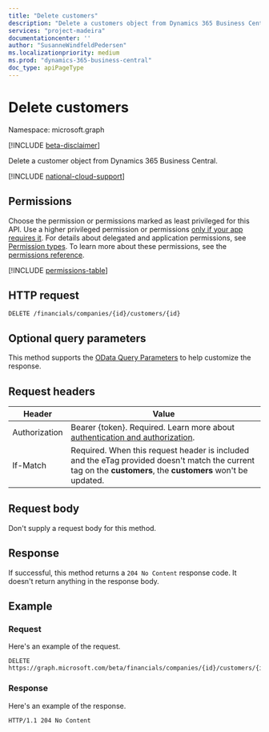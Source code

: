 ```yaml
---
title: "Delete customers" 
description: "Delete a customers object from Dynamics 365 Business Central."
services: "project-madeira"
documentationcenter: ''
author: "SusanneWindfeldPedersen"
ms.localizationpriority: medium
ms.prod: "dynamics-365-business-central"
doc_type: apiPageType
---
```


# Delete customers

Namespace: microsoft.graph

[!INCLUDE [beta-disclaimer](../../includes/beta-disclaimer.md)]

Delete a customer object from Dynamics 365 Business Central.

[!INCLUDE [national-cloud-support](../../includes/global-only.md)]

## Permissions
Choose the permission or permissions marked as least privileged for this API. Use a higher privileged permission or permissions [only if your app requires it](/graph/permissions-overview#best-practices-for-using-microsoft-graph-permissions). For details about delegated and application permissions, see [Permission types](/graph/permissions-overview#permission-types). To learn more about these permissions, see the [permissions reference](/graph/permissions-reference).

<!-- { "blockType": "permissions", "name": "dynamics_customer_delete" } -->
[!INCLUDE [permissions-table](../includes/permissions/dynamics-customer-delete-permissions.md)]

## HTTP request
```
DELETE /financials/companies/{id}/customers/{id}
```

## Optional query parameters
This method supports the [OData Query Parameters](/graph/query-parameters) to help customize the response.

## Request headers
|Header         |Value                     |
|---------------|--------------------------|
|Authorization|Bearer {token}. Required. Learn more about [authentication and authorization](/graph/auth/auth-concepts).|
|If-Match       |Required. When this request header is included and the eTag provided doesn't match the current tag on the **customers**, the **customers** won't be updated. |

## Request body
Don't supply a request body for this method.

## Response
If successful, this method returns a `204 No Content` response code. It doesn't return anything in the response body.

## Example

### Request

Here's an example of the request.

```http
DELETE https://graph.microsoft.com/beta/financials/companies/{id}/customers/{id}
```

### Response

Here's an example of the response. 

```http
HTTP/1.1 204 No Content
```

